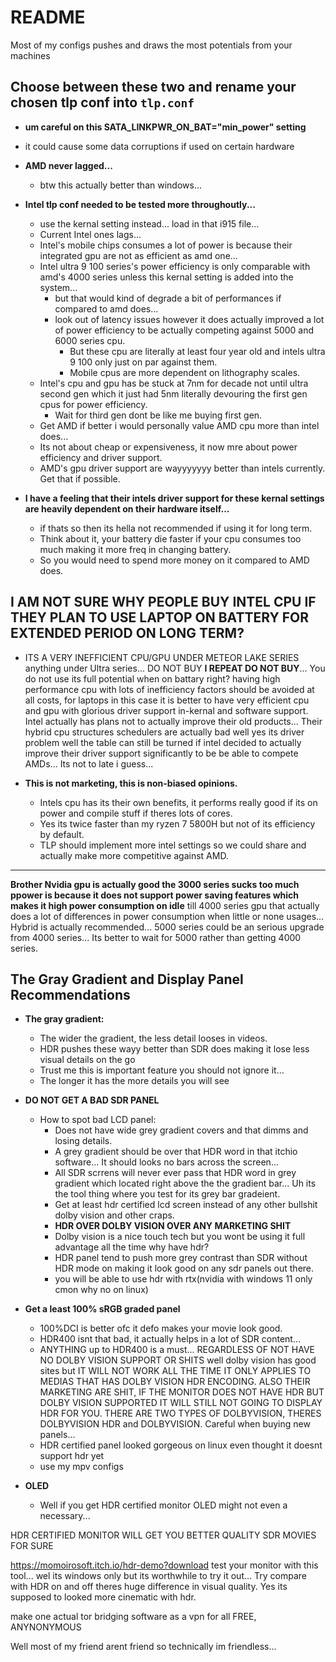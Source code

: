 # README

Most of my configs pushes and draws the most potentials from your machines

## Choose between these two and rename your chosen tlp conf into `tlp.conf`

- **um careful on this SATA_LINKPWR_ON_BAT="min_power" setting**
- it could cause some data corruptions if used on certain hardware

- **AMD never lagged...**
  - btw this actually better than windows...

- **Intel tlp conf needed to be tested more throughoutly...**
  - use the kernal setting instead... load in that i915 file...
  - Current Intel ones lags...
  - Intel's mobile chips consumes a lot of power is because their integrated gpu are not as efficient as amd one...
  - Intel ultra 9 100 series's power efficiency is only comparable with amd's 4000 series unless this kernal setting is added into the system...  
    - but that would kind of degrade a bit of performances if compared to amd does...
    - look out of latency issues however it does actually improved a lot of power efficiency to be actually competing against 5000 and 6000 series cpu.  
      - But these cpu are literally at least four year old and intels ultra 9 100 only just on par against them.  
      - Mobile cpus are more dependent on lithography scales.  
  - Intel's cpu and gpu has be stuck at 7nm for decade not until ultra second gen which it just had 5nm literally devouring the first gen cpus for power efficiency.  
    - Wait for third gen dont be like me buying first gen.  
  - Get AMD if better i would personally value AMD cpu more than intel does...  
  - Its not about cheap or expensiveness, it now mre about power efficiency and driver support.  
  - AMD's gpu driver support are wayyyyyyy better than intels currently. Get that if possible.  

- **I have a feeling that their intels driver support for these kernal settings are heavily dependent on their hardware itself...**  
  - if thats so then its hella not recommended if using it for long term.  
  - Think about it, your battery die faster if your cpu consumes too much making it more freq in changing battery.  
  - So you would need to spend more money on it compared to AMD does.

## I AM NOT SURE WHY PEOPLE BUY INTEL CPU IF THEY PLAN TO USE LAPTOP ON BATTERY FOR EXTENDED PERIOD ON LONG TERM?  
- ITS A VERY INEFFICIENT CPU/GPU UNDER METEOR LAKE SERIES anything under Ultra series... DO NOT BUY **I REPEAT DO NOT BUY**... You do not use its full potential when on battary right? having high performance cpu with lots of inefficiency factors should be avoided at all costs, for laptops in this case it is better to have very efficient cpu and gpu with glorious driver support in-kernal and software support.  Intel actually has plans not to actually improve their old products... Their hybrid cpu structures schedulers are actually bad well yes its driver problem well the table can still be turned if intel decided to actually improve their driver support significantly to be be able to compete AMDs... Its not to late i guess...

- **This is not marketing, this is non-biased opinions.**  
  - Intels cpu has its their own benefits, it performs really good if its on power and compile stuff if theres lots of cores.  
  - Yes its twice faster than my ryzen 7 5800H but not of its efficiency by default.  
  - TLP should implement more intel settings so we could share and actually make more competitive against AMD.

---

 **Brother Nvidia gpu is actually good the 3000 series sucks too much ppower is because it does not support power saving features which makes it high power consumption on idle** 
till 4000 series gpu that actually does a lot of differences in power consumption when little or none usages... Hybrid is actually recommended... 5000 series could be an serious upgrade from 4000 series... Its better to wait for 5000 rather than getting 4000 series. 

## The Gray Gradient and Display Panel Recommendations

- **The gray gradient:**  
  - The wider the gradient, the less detail looses in videos.
  - HDR pushes these wayy better than SDR does making it lose less visual details on the go
  - Trust me this is important feature you should not ignore it...
  - The longer it has the more details you will see

- **DO NOT GET A BAD SDR PANEL**  
  - How to spot bad LCD panel:  
    - Does not have wide grey gradient covers and that dimms and losing details.
    - A grey gradient should be over that HDR word in that itchio software... It should looks no bars across the screen...
    - All SDR scrrens will never ever pass that HDR word in grey gradient which located right above the the gradient bar...  Uh its the tool thing where you test for its grey bar gradeient.
    - Get at least hdr certified lcd screen instead of any other bullshit dolby vision and other craps.  
    - **HDR OVER DOLBY VISION OVER ANY MARKETING SHIT**
    - Dolby vision is a nice touch tech but you wont be using it full advantage all the time why have hdr?
    - HDR panel tend to push more grey contrast than SDR without HDR mode on making it look good on any sdr panels out there.
    - you will be able to use hdr with rtx(nvidia with windows 11 only cmon why no on linux)

- **Get a least 100% sRGB graded panel**  
  - 100%DCI is better ofc it defo makes your movie look good.  
  - HDR400 isnt that bad, it actually helps in a lot of SDR content...  
  - ANYTHING up to HDR400 is a must... REGARDLESS OF NOT HAVE NO DOLBY VISION SUPPORT OR SHITS well dolby vision has good sites but IT WILL NOT WORK ALL THE TIME IT ONLY APPLIES TO MEDIAS THAT HAS DOLBY VISION HDR ENCODING. ALSO THEIR MARKETING ARE SHIT, IF THE MONITOR DOES NOT HAVE HDR BUT DOLBY VISION SUPPORTED IT WILL STILL NOT GOING TO DISPLAY HDR FOR YOU. THERE ARE TWO TYPES OF DOLBYVISION, THERES DOLBYVISION HDR and DOLBYVISION. Careful when buying new panels...
  - HDR certified panel looked gorgeous on linux even thought it doesnt support hdr yet
  - use my mpv configs

- **OLED**  
  - Well if you get HDR certified monitor OLED might not even a necessary...

HDR CERTIFIED MONITOR WILL GET YOU BETTER QUALITY SDR MOVIES FOR SURE

https://momoirosoft.itch.io/hdr-demo?download test your monitor with this tool... wel its windows only but its worthwhile to try it out... Try compare with HDR on and off theres huge difference in visual quality. Yes its supposed to looked more cinematic with hdr. 






make one actual tor bridging software as a vpn for all FREE, ANYNONYMOUS

Well most of my friend arent friend so technically im friendless...
